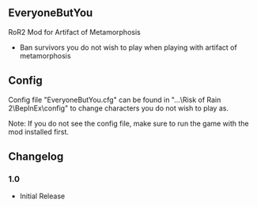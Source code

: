 
## EveryoneButYou ##

RoR2 Mod for Artifact of Metamorphosis	
- Ban survivors you do not wish to play when playing with artifact of metamorphosis

## Config ##

Config file "EveryoneButYou.cfg" can be found in "...\Risk of Rain 2\BepInEx\config" to change characters you do not wish to play as. 

Note: If you do not see the config file, make sure to run the game with the mod installed first.

## Changelog ##

### 1.0 ###

- Initial Release